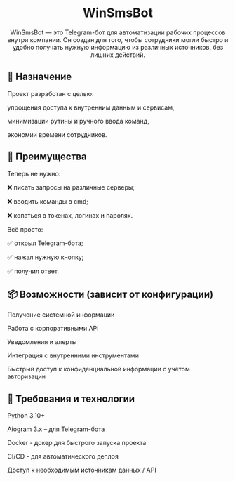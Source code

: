 <h1 align="center">WinSmsBot</h1> 
<p align="center">
  WinSmsBot — это Telegram-бот для автоматизации рабочих процессов внутри компании. Он создан для того, чтобы сотрудники могли быстро и удобно получать нужную информацию из различных источников, без лишних действий.
</p>



## 🔧 Назначение
Проект разработан с целью:

упрощения доступа к внутренним данным и сервисам,

минимизации рутины и ручного ввода команд,

экономии времени сотрудников.

## 🚀 Преимущества
Теперь не нужно:

❌ писать запросы на различные серверы;

❌ вводить команды в cmd;

❌ копаться в токенах, логинах и паролях.

Всё просто:

✅ открыл Telegram-бота;

✅ нажал нужную кнопку;

✅ получил ответ.

## 📦 Возможности (зависит от конфигурации)
Получение системной информации

Работа с корпоративными API

Уведомления и алерты

Интеграция с внутренними инструментами

Быстрый доступ к конфиденциальной информации с учётом авторизации


## 📌 Требования и технологии

Python 3.10+

Aiogram 3.x – для Telegram-бота

Docker - докер для быстрого запуска проекта

CI/CD - для автоматического деплоя

Доступ к необходимым источникам данных / API
